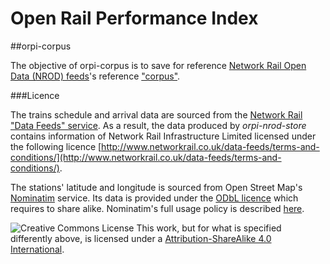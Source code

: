 Open Rail Performance Index
===========================

##orpi-corpus

The objective of orpi-corpus is to save for reference [Network Rail Open Data (NROD) feeds](http://www.networkrail.co.uk/data-feeds/)'s reference ["corpus"](http://nrodwiki.rockshore.net/index.php/ReferenceData#CORPUS:_Location_Reference_Data).

###Licence

The trains schedule and arrival data are sourced from the [Network Rail "Data Feeds" service](https://datafeeds.networkrail.co.uk). As a result, the data produced by *orpi-nrod-store* contains information of Network Rail Infrastructure Limited licensed under the following licence [http://www.networkrail.co.uk/data-feeds/terms-and-conditions/](http://www.networkrail.co.uk/data-feeds/terms-and-conditions/).

The stations' latitude and longitude is sourced from Open Street Map's [Nominatim](http://wiki.openstreetmap.org/wiki/Nominatim) service. Its data is provided under the [ODbL licence](http://opendatacommons.org/licenses/odbl/) which requires to share alike. Nominatim's full usage policy is described [here](http://wiki.openstreetmap.org/wiki/Nominatim_usage_policy).

![Creative Commons License](http://i.creativecommons.org/l/by-sa/4.0/88x31.png "Creative Commons License") This work, but for what is specified differently above, is licensed under a [Attribution-ShareAlike 4.0 International](http://creativecommons.org/licenses/by-sa/4.0/). 